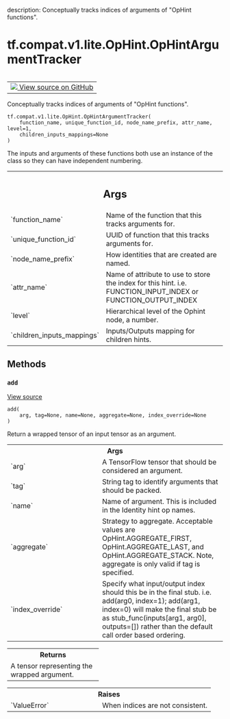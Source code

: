 description: Conceptually tracks indices of arguments of "OpHint functions".

<div itemscope itemtype="http://developers.google.com/ReferenceObject">
<meta itemprop="name" content="tf.compat.v1.lite.OpHint.OpHintArgumentTracker" />
<meta itemprop="path" content="Stable" />
<meta itemprop="property" content="__init__"/>
<meta itemprop="property" content="add"/>
</div>

# tf.compat.v1.lite.OpHint.OpHintArgumentTracker

<!-- Insert buttons and diff -->

<table class="tfo-notebook-buttons tfo-api nocontent" align="left">
<td>
  <a target="_blank" href="https://github.com/tensorflow/tensorflow/blob/r2.3/tensorflow/lite/python/op_hint.py#L162-L310">
    <img src="https://www.tensorflow.org/images/GitHub-Mark-32px.png" />
    View source on GitHub
  </a>
</td>
</table>



Conceptually tracks indices of arguments of "OpHint functions".

<pre class="devsite-click-to-copy prettyprint lang-py tfo-signature-link">
<code>tf.compat.v1.lite.OpHint.OpHintArgumentTracker(
    function_name, unique_function_id, node_name_prefix, attr_name, level=1,
    children_inputs_mappings=None
)
</code></pre>



<!-- Placeholder for "Used in" -->

The inputs and arguments of these functions both use an instance
of the class so they can have independent numbering.

<!-- Tabular view -->
 <table class="responsive fixed orange">
<colgroup><col width="214px"><col></colgroup>
<tr><th colspan="2"><h2 class="add-link">Args</h2></th></tr>

<tr>
<td>
`function_name`
</td>
<td>
Name of the function that this tracks arguments for.
</td>
</tr><tr>
<td>
`unique_function_id`
</td>
<td>
UUID of function that this tracks arguments for.
</td>
</tr><tr>
<td>
`node_name_prefix`
</td>
<td>
How identities that are created are named.
</td>
</tr><tr>
<td>
`attr_name`
</td>
<td>
Name of attribute to use to store the index for this hint.
i.e. FUNCTION_INPUT_INDEX or FUNCTION_OUTPUT_INDEX
</td>
</tr><tr>
<td>
`level`
</td>
<td>
Hierarchical level of the Ophint node, a number.
</td>
</tr><tr>
<td>
`children_inputs_mappings`
</td>
<td>
Inputs/Outputs mapping for children hints.
</td>
</tr>
</table>



## Methods

<h3 id="add"><code>add</code></h3>

<a target="_blank" href="https://github.com/tensorflow/tensorflow/blob/r2.3/tensorflow/lite/python/op_hint.py#L229-L310">View source</a>

<pre class="devsite-click-to-copy prettyprint lang-py tfo-signature-link">
<code>add(
    arg, tag=None, name=None, aggregate=None, index_override=None
)
</code></pre>

Return a wrapped tensor of an input tensor as an argument.


<!-- Tabular view -->
 <table class="responsive fixed orange">
<colgroup><col width="214px"><col></colgroup>
<tr><th colspan="2">Args</th></tr>

<tr>
<td>
`arg`
</td>
<td>
A TensorFlow tensor that should be considered an argument.
</td>
</tr><tr>
<td>
`tag`
</td>
<td>
String tag to identify arguments that should be packed.
</td>
</tr><tr>
<td>
`name`
</td>
<td>
Name of argument. This is included in the Identity hint op names.
</td>
</tr><tr>
<td>
`aggregate`
</td>
<td>
Strategy to aggregate.
Acceptable values are OpHint.AGGREGATE_FIRST, OpHint.AGGREGATE_LAST,
and OpHint.AGGREGATE_STACK.
Note, aggregate is only valid if tag is specified.
</td>
</tr><tr>
<td>
`index_override`
</td>
<td>
Specify what input/output index should this be in the
final stub. i.e. add(arg0, index=1); add(arg1, index=0) will make the
final stub be as stub_func(inputs[arg1, arg0], outputs=[]) rather than
the default call order based ordering.
</td>
</tr>
</table>



<!-- Tabular view -->
 <table class="responsive fixed orange">
<colgroup><col width="214px"><col></colgroup>
<tr><th colspan="2">Returns</th></tr>
<tr class="alt">
<td colspan="2">
A tensor representing the wrapped argument.
</td>
</tr>

</table>



<!-- Tabular view -->
 <table class="responsive fixed orange">
<colgroup><col width="214px"><col></colgroup>
<tr><th colspan="2">Raises</th></tr>

<tr>
<td>
`ValueError`
</td>
<td>
When indices are not consistent.
</td>
</tr>
</table>





